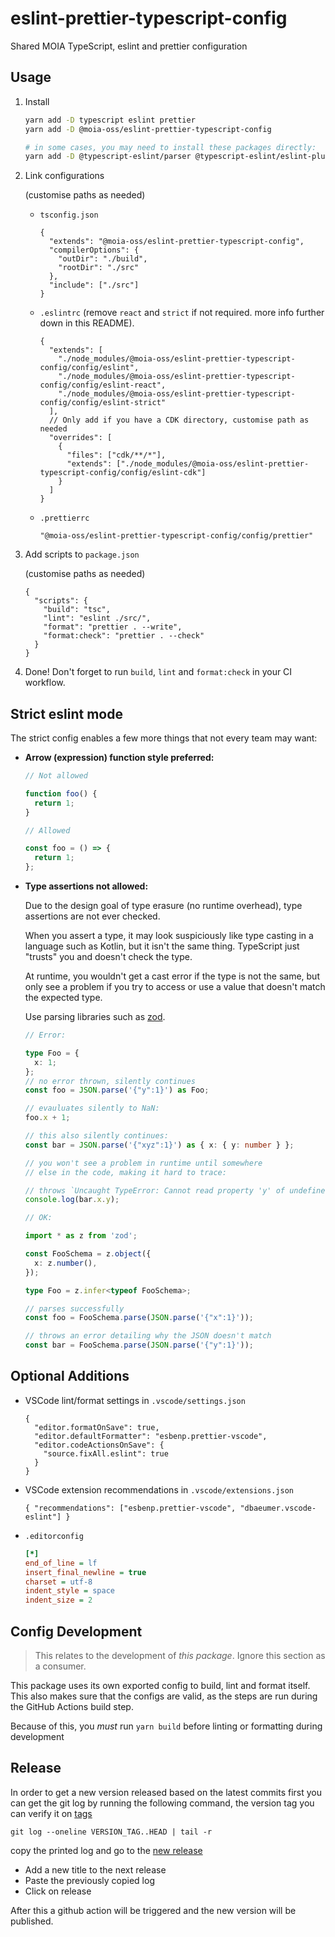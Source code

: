 # eslint-prettier-typescript-config

Shared MOIA TypeScript, eslint and prettier configuration

## Usage

1. Install

   ```sh
   yarn add -D typescript eslint prettier
   yarn add -D @moia-oss/eslint-prettier-typescript-config

   # in some cases, you may need to install these packages directly:
   yarn add -D @typescript-eslint/parser @typescript-eslint/eslint-plugin
   ```

2. Link configurations

   (customise paths as needed)

   - `tsconfig.json`

     ```jsonc
     {
       "extends": "@moia-oss/eslint-prettier-typescript-config",
       "compilerOptions": {
         "outDir": "./build",
         "rootDir": "./src"
       },
       "include": ["./src"]
     }
     ```

   - `.eslintrc` (remove `react` and `strict` if not required. more info further down in this README).

     ```jsonc
     {
       "extends": [
         "./node_modules/@moia-oss/eslint-prettier-typescript-config/config/eslint",
         "./node_modules/@moia-oss/eslint-prettier-typescript-config/config/eslint-react",
         "./node_modules/@moia-oss/eslint-prettier-typescript-config/config/eslint-strict"
       ],
       // Only add if you have a CDK directory, customise path as needed
       "overrides": [
         {
           "files": ["cdk/**/*"],
           "extends": ["./node_modules/@moia-oss/eslint-prettier-typescript-config/config/eslint-cdk"]
         }
       ]
     }
     ```

   - `.prettierrc`

     ```jsonc
     "@moia-oss/eslint-prettier-typescript-config/config/prettier"
     ```

3. Add scripts to `package.json`

   (customise paths as needed)

   ```jsonc
   {
     "scripts": {
       "build": "tsc",
       "lint": "eslint ./src/",
       "format": "prettier . --write",
       "format:check": "prettier . --check"
     }
   }
   ```

4. Done! Don't forget to run `build`, `lint` and `format:check` in your CI workflow.

## Strict eslint mode

The strict config enables a few more things that not every team may want:

- **Arrow (expression) function style preferred:**

  ```ts
  // Not allowed

  function foo() {
    return 1;
  }

  // Allowed

  const foo = () => {
    return 1;
  };
  ```

- **Type assertions not allowed:**

  Due to the design goal of type erasure (no runtime overhead), type assertions are not ever checked.

  When you assert a type, it may look suspiciously like type casting in a language such as Kotlin, but it isn't the same thing. TypeScript just "trusts" you and doesn't check the type.

  At runtime, you wouldn't get a cast error if the type is not the same, but only see a problem if you try to access or use a value that doesn't match the expected type.

  Use parsing libraries such as [zod](https://github.com/colinhacks/zod/tree/v3).

  ```ts
  // Error:

  type Foo = {
    x: 1;
  };
  // no error thrown, silently continues
  const foo = JSON.parse('{"y":1}') as Foo;

  // evauluates silently to NaN:
  foo.x + 1;

  // this also silently continues:
  const bar = JSON.parse('{"xyz":1}') as { x: { y: number } };

  // you won't see a problem in runtime until somewhere
  // else in the code, making it hard to trace:

  // throws `Uncaught TypeError: Cannot read property 'y' of undefined`
  console.log(bar.x.y);
  ```

  ```ts
  // OK:

  import * as z from 'zod';

  const FooSchema = z.object({
    x: z.number(),
  });

  type Foo = z.infer<typeof FooSchema>;

  // parses successfully
  const foo = FooSchema.parse(JSON.parse('{"x":1}'));

  // throws an error detailing why the JSON doesn't match
  const bar = FooSchema.parse(JSON.parse('{"y":1}'));
  ```

## Optional Additions

- VSCode lint/format settings in `.vscode/settings.json`

  ```jsonc
  {
    "editor.formatOnSave": true,
    "editor.defaultFormatter": "esbenp.prettier-vscode",
    "editor.codeActionsOnSave": {
      "source.fixAll.eslint": true
    }
  }
  ```

- VSCode extension recommendations in `.vscode/extensions.json`

  ```jsonc
  { "recommendations": ["esbenp.prettier-vscode", "dbaeumer.vscode-eslint"] }
  ```

- `.editorconfig`

  ```ini
  [*]
  end_of_line = lf
  insert_final_newline = true
  charset = utf-8
  indent_style = space
  indent_size = 2
  ```

## Config Development

> This relates to the development of _this package_. Ignore this section as a consumer.

This package uses its own exported config to build, lint and format itself. This also makes sure that the configs are valid, as the steps are run during the GitHub Actions build step.

Because of this, you _must_ run `yarn build` before linting or formatting during development

## Release

In order to get a new version released based on the latest commits first you can get the git log by running the following command, the version tag you can verify it on [tags](https://github.com/moia-oss/eslint-prettier-typescript-config/tags)

```
git log --oneline VERSION_TAG..HEAD | tail -r
```

copy the printed log and go to the [new release](https://github.com/moia-oss/eslint-prettier-typescript-config/releases/new)

- Add a new title to the next release
- Paste the previously copied log
- Click on release

After this a github action will be triggered and the new version will be published.
